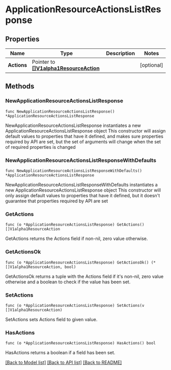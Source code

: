 # ApplicationResourceActionsListResponse

## Properties

Name | Type | Description | Notes
------------ | ------------- | ------------- | -------------
**Actions** | Pointer to [**[]V1alpha1ResourceAction**](V1alpha1ResourceAction.md) |  | [optional] 

## Methods

### NewApplicationResourceActionsListResponse

`func NewApplicationResourceActionsListResponse() *ApplicationResourceActionsListResponse`

NewApplicationResourceActionsListResponse instantiates a new ApplicationResourceActionsListResponse object
This constructor will assign default values to properties that have it defined,
and makes sure properties required by API are set, but the set of arguments
will change when the set of required properties is changed

### NewApplicationResourceActionsListResponseWithDefaults

`func NewApplicationResourceActionsListResponseWithDefaults() *ApplicationResourceActionsListResponse`

NewApplicationResourceActionsListResponseWithDefaults instantiates a new ApplicationResourceActionsListResponse object
This constructor will only assign default values to properties that have it defined,
but it doesn't guarantee that properties required by API are set

### GetActions

`func (o *ApplicationResourceActionsListResponse) GetActions() []V1alpha1ResourceAction`

GetActions returns the Actions field if non-nil, zero value otherwise.

### GetActionsOk

`func (o *ApplicationResourceActionsListResponse) GetActionsOk() (*[]V1alpha1ResourceAction, bool)`

GetActionsOk returns a tuple with the Actions field if it's non-nil, zero value otherwise
and a boolean to check if the value has been set.

### SetActions

`func (o *ApplicationResourceActionsListResponse) SetActions(v []V1alpha1ResourceAction)`

SetActions sets Actions field to given value.

### HasActions

`func (o *ApplicationResourceActionsListResponse) HasActions() bool`

HasActions returns a boolean if a field has been set.


[[Back to Model list]](../README.md#documentation-for-models) [[Back to API list]](../README.md#documentation-for-api-endpoints) [[Back to README]](../README.md)


